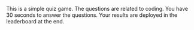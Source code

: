 This is a simple quiz game. The questions are related to coding. You have 30 seconds to answer the questions. Your results are deployed in the leaderboard at the end.
